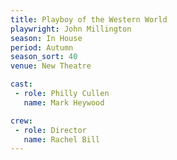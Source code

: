 ```yaml
---
title: Playboy of the Western World
playwright: John Millington
season: In House
period: Autumn
season_sort: 40
venue: New Theatre

cast:
 - role: Philly Cullen
   name: Mark Heywood

crew:
 - role: Director
   name: Rachel Bill
---
```



